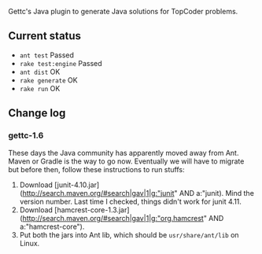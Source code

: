 Gettc's Java plugin to generate Java solutions for TopCoder problems.

## Current status
  
* `ant test` Passed
* `rake test:engine` Passed
* `ant dist` OK
* `rake generate` OK
* `rake run` OK

## Change log

### gettc-1.6

These days the Java community has apparently moved away from Ant. Maven or Gradle is the way to go now. Eventually we will have to migrate but before then, follow these instructions to run stuffs:

1. Download [junit-4.10.jar](http://search.maven.org/#search|gav|1|g:"junit" AND a:"junit). Mind the version number. Last time I checked, things didn't work for junit 4.11.
2. Download [hamcrest-core-1.3.jar](http://search.maven.org/#search|gav|1|g:"org.hamcrest" AND a:"hamcrest-core").
3. Put both the jars into Ant lib, which should be `usr/share/ant/lib` on Linux.